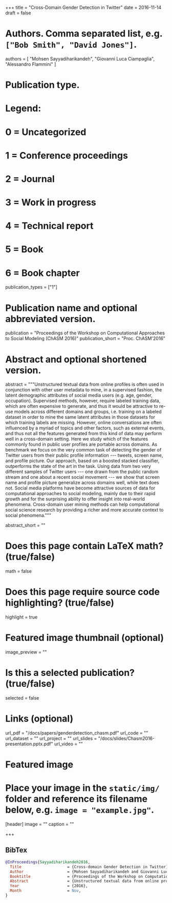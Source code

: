 +++
title = "Cross-Domain Gender Detection in Twitter"
date = 2016-11-14
draft = false

# Authors. Comma separated list, e.g. `["Bob Smith", "David Jones"]`.
authors = [
    "Mohsen Sayyadiharikandeh", 
    "Giovanni Luca Ciampaglia", 
    "Alessandro Flammini" 
]

# Publication type.
# Legend:
# 0 = Uncategorized
# 1 = Conference proceedings
# 2 = Journal
# 3 = Work in progress
# 4 = Technical report
# 5 = Book
# 6 = Book chapter
publication_types = ["1"]

# Publication name and optional abbreviated version.
publication = "Proceedings of the Workshop on Computational Approaches to Social Modeling (ChASM 2016)"
publication_short = "Proc. ChASM'2016"

# Abstract and optional shortened version.
abstract = """Unstructured textual data from online profiles is often used in conjunction
with other user metadata to mine, in a supervised fashion, the latent
demographic attributes of social media users (e.g. age, gender,
occupation).   Supervised methods, however, require labeled training data,
which are often expensive to generate, and thus it would be attractive to
re-use models across different domains and groups, i.e. training on a
labeled dataset in order to mine the same latent attributes in those
datasets for which training labels are missing. However, online
conversations are often influenced by a myriad of topics and other factors,
such as external events, and thus not all the features generated from this
kind of data may perform well in a cross-domain setting. Here we study
which of the features commonly found in public user profiles are portable
across domains. As benchmark we focus on the very common task of detecting
the gender of Twitter users from their public profile information ---
tweets, screen name, and profile picture. Our approach, based on a boosted
stacked classifier, outperforms the state of the art in the task. Using
data from two very different samples of Twitter users --- one drawn from
the public random stream and one about a recent social movement --- we show
that screen name and profile picture generalize across domains well, while
text does not. Social media platforms have become attractive sources of
data for computational approaches to social modeling, mainly due to their
rapid growth and for the surprising ability to offer insight into
real-world phenomena. Cross-domain user mining methods can help
computational social science research by providing a richer and more
accurate context to social phenomena."""

abstract_short = ""

# Does this page contain LaTeX math? (true/false)
math = false

# Does this page require source code highlighting? (true/false)
highlight = true

# Featured image thumbnail (optional)
image_preview = ""

# Is this a selected publication? (true/false)
selected = false

# Links (optional)
url_pdf = "/docs/papers/genderdetection_chasm.pdf"
url_code = ""
url_dataset = ""
url_project = ""
url_slides = "/docs/slides/Chasm2016-presentation.pptx.pdf"
url_video = ""

# Featured image
# Place your image in the `static/img/` folder and reference its filename below, e.g. `image = "example.jpg"`.
[header]
image = ""
caption = ""

+++

## BibTex
```bibtex
@InProceedings{Sayyadiharikandeh2016,
  Title                    = {Cross-domain Gender Detection in Twitter},
  Author                   = {Mohsen Sayyadiharikandeh and Giovanni Luca Ciampaglia and Alessandro Flammini},
  Booktitle                = {Proceedings of the Workshop on Computational Approaches to Social Modeling (ChASM 2016)},
  Abstract                 = {Unstructured textual data from online profiles is often used in conjunction with other user metadata to mine, in a supervised fashion, the latent demographic attributes of social media users (e.g. age, gender, occupation).   Supervised methods, however, require labeled training data, which are often expensive to generate, and thus it would be attractive to re-use models across different domains and groups, i.e. training on a labeled dataset in order to mine the same latent attributes in those datasets for which training labels are missing. However, online conversations are often influenced by a myriad of topics and other factors, such as external events, and thus not all the features generated from this kind of data may perform well in a cross-domain setting. Here we study which of the features commonly found in public user profiles are portable across domains. As benchmark we focus on the very common task of detecting the gender of Twitter users from their public profile information --- tweets, screen name, and profile picture. Our approach, based on a boosted stacked classifier, outperforms the state of the art in the task. Using data from two very different samples of Twitter users --- one drawn from the public random stream and one about a recent social movement --- we show that screen name and profile picture generalize across domains well, while text does not. Social media platforms have become attractive sources of data for computational approaches to social modeling, mainly due to their rapid growth and for the surprising ability to offer insight into real-world phenomena. Cross-domain user mining methods can help computational social science research by providing a richer and more accurate context to social phenomena.} 
  Year                     = {2016},
  Month                    = Nov,
}
```
